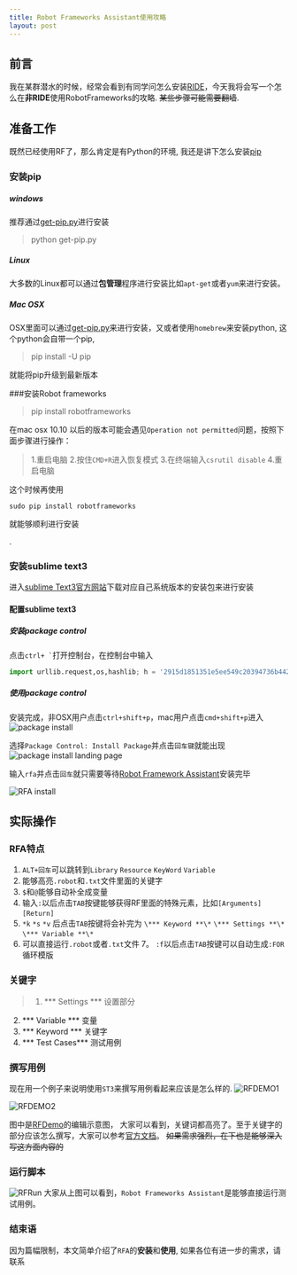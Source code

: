 ```yaml
---
title: Robot Frameworks Assistant使用攻略
layout: post
---
```

## 前言

我在某群潜水的时候，经常会看到有同学问怎么安装[RIDE](https://github.com/robotframework/RIDE)，今天我将会写一个怎么在**非RIDE**使用RobotFrameworks的攻略. ~~某些步骤可能需要翻墙~~.

## 准备工作
既然已经使用RF了，那么肯定是有Python的环境, 我还是讲下怎么安装[pip](https://pypi.python.org/pypi/pip)

### 安装pip

##### windows
推荐通过[get-pip.py](https://bootstrap.pypa.io/get-pip.py)进行安装

> python get-pip.py

##### Linux
大多数的Linux都可以通过**包管理**程序进行安装比如`apt-get`或者`yum`来进行安装。

##### Mac OSX
OSX里面可以通过[get-pip.py](https://bootstrap.pypa.io/get-pip.py)来进行安装，又或者使用`homebrew`来安装python, 这个python会自带一个pip,
>pip install -U pip

就能将pip升级到最新版本

###安装Robot frameworks
> pip install robotframeworks

在mac osx 10.10 以后的版本可能会遇见`Operation not permitted`问题，按照下面步骤进行操作：
> 1.重启电脑
  2.按住`CMD+R`进入恢复模式
  3.在终端输入`csrutil disable`
  4.重启电脑

这个时候再使用
```
sudo pip install robotframeworks
```
就能够顺利进行安装

.
### 安装sublime text3
进入[sublime Text3官方网站](https://www.sublimetext.com/3)下载对应自己系统版本的安装包来进行安装

#### 配置sublime text3

##### 安装package control
点击<code>ctrl+ \`</code>打开控制台，在控制台中输入
```python
import urllib.request,os,hashlib; h = '2915d1851351e5ee549c20394736b442' + '8bc59f460fa1548d1514676163dafc88'; pf = 'Package Control.sublime-package'; ipp = sublime.installed_packages_path(); urllib.request.install_opener( urllib.request.build_opener( urllib.request.ProxyHandler()) ); by = urllib.request.urlopen( 'http://packagecontrol.io/' + pf.replace(' ', '%20')).read(); dh = hashlib.sha256(by).hexdigest(); print('Error validating download (got %s instead of %s), please try manual install' % (dh, h)) if dh != h else open(os.path.join( ipp, pf), 'wb' ).write(by)
```
##### 使用package control
安装完成，非OSX用户点击`ctrl+shift+p`，mac用户点击`cmd+shift+p`进入
![package install](/pictures/install%20package.png)

选择`Package Control: Install Package`并点击`回车键`就能出现
![package install landing page](/pictures/packageinstalllanding.png)

输入`rfa`并点击`回车`就只需要等待[Robot Framework Assistant](https://packagecontrol.io/packages/Robot%20Framework%20Assistant#features)安装完毕

![RFA install](/pictures/installRFA.png)
## 实际操作

### RFA特点
1. `ALT+回车`可以跳转到`Library` `Resource` `KeyWord` `Variable`
2. 能够高亮`.robot`和`.txt`文件里面的关键字
3. `$`和`@`能够自动补全成变量
4. 输入`:`以后点击`TAB`按键能够获得RF里面的特殊元素，比如`[Arguments]` `[Return]`
5. `*k`  `*s` `*v` 后点击`TAB`按键将会补完为 `\*** Keyword **\*` `\*** Settings **\*` `\*** Variable **\*`
6. 可以直接运行`.robot`或者`.txt`文件
7。 `:f`以后点击`TAB`按键可以自动生成`:FOR`循环模版

### 关键字
> 1. \*** Settings **\* 设置部分
  2. \*** Variable **\* 变量
  3. \*** Keyword **\* 关键字
  4. \*** Test Cases**\*  测试用例


### 撰写用例
现在用一个例子来说明使用`ST3`来撰写用例看起来应该是怎么样的.
![RFDEMO1](/pictures/RFdemo%201.png)

![RFDEMO2](/pictures/RFdemo%202.png)

图中是[RFDemo](https://bitbucket.org/robotframework/robotdemo)的编辑示意图，
大家可以看到，关键词都高亮了。至于关键字的部分应该怎么撰写，大家可以参考[官方文档](http://robotframework.org/robotframework/latest/RobotFrameworkUserGuide.html)。
~~如果需求强烈，在下也是能够深入写这方面内容的~~



### 运行脚本
![RFRun](/pictures/RFrun.png)
大家从上图可以看到，`Robot Frameworks Assistant`是能够直接运行测试用例。

### 结束语
因为篇幅限制，本文简单介绍了`RFA`的**安装**和**使用**, 如果各位有进一步的需求，请联系
